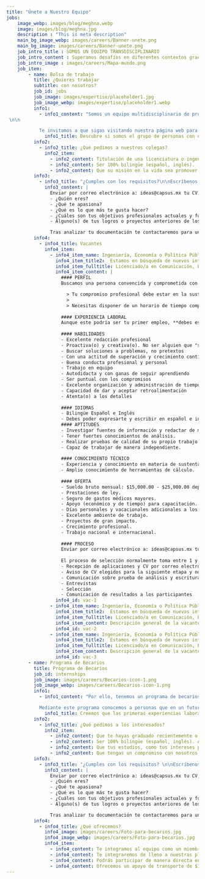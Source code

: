 ```yaml
---
title: "Únete a Nuestro Equipo"
jobs: 
    image_webp: images/blog/meghna.webp
    image: images/blog/meghna.jpg
    description : "This is meta description"
    main_bg_image_webp: images/careers/Banner-unete.png
    main_bg_image: images/careers/Banner-unete.png
    job_intro_title : SOMOS UN EQUIPO TRANSDISCIPLINARIO
    job_intro_content : Superamos desafíos en diferentes contextos gracias a nuestra experiencia y profunda comprensión de las necesidades de los clientes.
    job_intro_image : images/careers/Mapa-mundo.png
    job_item:
        - name: Bolsa de trabajo
          title: ¿Quieres trabajar
          subtitle: con nosotros?
          job_id: jobs
          job_image: images/expertise/placeholder1.jpg
          job_image_webp: images/expertise/placeholder1.webp
          info1:
            - info1_content: "Somos un equipo multidisciplinario de profesionistas que incluye ingenieros, arquitectos, desarrolladores de software, diseñadores, educadores, politólogos, sociólogos y urbanistas.  Cuando estamos en búsqueda de ampliar nuestro equipo, publicamos la convocatoria en nuestras redes sociales.
 \n\n

            Te invitamos a que sigas visitando nuestra página web para que nos conozcas."
              info1_title: Descubre si somos el grupo de personas con quien te gustaría trabajar y crecer profesionalmente
          info2: 
            - info2_title: ¿Qué pedimos a nuestros colegas?
              info2_item: 
                - info2_content: Titulación de una licenciatura o ingeniería.
                - info2_content: Ser 100% bilingüe (español, inglés).
                - info2_content: Que su misión en la vida sea promover el desarrollo sustentable.
          info3:
            - info3_title: "¿Cumples con los requisitos?\n\nEscríbenos:"
              info3_content: |
                Enviar por correo electrónico a: ideas@capsus.mx tu CV, una carta de motivos en español sobre por qué te interesa trabajar en CAPSUS y qué te motiva a perseguir una carrera profesional en el área de sustentabilidad y una carta en inglés donde nos cuentes:
                - ¿Quién eres?
                - ¿Qué te apasiona?
                - ¿Qué es lo que más te gusta hacer?
                - ¿Cuáles son tus objetivos profesionales actuales y futuros?
                - Alguno(s) de tus logros o proyectos anteriores de los cuales estés orgullosa(o).

                Tras analizar tu documentación te contactaremos para una entrevista en donde podremos aclarar las dudas que tengas tú y nosotros.
          info4:
            - info4_title: Vacantes
              info4_item:
                - info4_item_name: Ingeniería, Economía o Política Pública enfocado al desarrollo sustentable
                  info4_item_title2:  Estamos en búsqueda de nuevos integrantes para nuestro equipo en la Ciudad de México
                  info4_item_fulltitle: Licenciado/a en Comunicación, Educación, Sociología o áreas afines
                  info4_item_content: |
                    #### PERFIL
                    Buscamos una persona convencida y comprometida con el desarrollo sustentable, idealmente que tenga entrenamiento académico y experiencia profesional en áreas de **ingeniería, economía o política pública** relacionadas al **desarrollo sustentable**, el medio ambiente, y/o la estructura urbana. Debes ser una persona totalmente **bilingüe en español e inglés**, con **excelente redacción**, dinámica, motivada, creativa, multidisciplinaria y muy buena con los números. Buscamos alguien que resuelva problemas y busque formas de lograr sus objetivos, no que encuentre razones por las cuales no se pueden alcanzar. 

                      > Tu compromiso profesional debe estar en la sustentabilidad.
                      > 
                      > Necesitas disponer de un horario de tiempo completo en un horario de 9 a 18 horas.
                  
                    #### EXPERIENCIA LABORAL
                    Aunque este podría ser tu primer empleo, **debes estar titulada(o)** e idealmente buscamos alguien que tenga más de 2años de experiencia laboral.
                    
                    #### HABILIDADES
                    - Excelente redacción profesional
                    - Proactiva(o) y creativa(o). No ser alguien que "sólo hace lo que se le pide"
                    - Buscar soluciones a problemas, no pretextos
                    - Con una actitud de superación y crecimiento continuo 
                    - Buena conducta profesional y personal
                    - Trabajo en equipo
                    - Autodidacta y con ganas de seguir aprendiendo
                    - Ser puntual con los compromisos
                    - Excelente organización y administración de tiempo
                    - Capacidad de dar y aceptar retroalimentación
                    - Atenta(o) a los detalles
                  
                    #### IDIOMAS
                    - Bilingüe Español e Inglés
                    - Debes poder expresarte y escribir en español e inglés de manera impecable en un ambiente profesional. Conocimiento deun idioma adicional (árabe, alemán, portugués u otro) es un plus.
                    #### APTITUDES
                    - Investigar fuentes de información y redactar de manera correcta, limpia, entendible, y bien documentada.
                    - Tener fuertes conocimientos de análisis.
                    - Realizar pruebas de calidad de su propio trabajo.
                    - Capaz de trabajar de manera independiente.
                  
                    #### CONOCIMIENTO TÉCNICO
                    - Experiencia y conocimiento en materia de sustentabilidad, como: energía renovable, gestión de residuos urbanos,tratamiento de agua, aprovechamiento de lluvia, control de contaminantes, cálculo de emisiones, cambio climático,movilidad sustentable, planeación urbana sustentable, economía ambiental, salud pública o similares.
                    - Amplio conocimiento de herramientas de cálculo.
                    
                    #### OFERTA
                    - Sueldo bruto mensual: $15,000.00 - $25,000.00 dependiendo de experiencia y competencias. 
                    - Prestaciones de ley.
                    - Seguro de gastos médicos mayores.
                    - Apoyo (económico y de tiempo) para capacitación.
                    - Días personales y vacacionales adicionales a los de ley.
                    - Excelente ambiente de trabajo.
                    - Proyectos de gran impacto.
                    - Crecimiento profesional.
                    - Trabajo nacional e internacional.
                    
                    #### PROCESO
                    Enviar por correo electrónico a: ideas@capsus.mx tu **CV, una carta de motivos en español** que explique por qué teinteresa trabajar en CAPSUS y por qué crees que cumples con los requisitos qué publicamos. Además, te pedimos **unacarta en inglés** donde nos cuentes: ¿qué te motiva a perseguir una carrera profesional en el área de sustentabilidad, ¿Quién eres?, ¿Qué te apasiona?, ¿Qué es lo que más te gusta hacer?, ¿Cuáles son tus objetivos profesionalesactuales y futuros?, y alguno(s) de tus logros o proyectos anteriores de los cuales estés orgullosa(o). 
                    
                    El proceso de selección normalmente toma entre 1 y 3 meses en concluir dependiendo del volumen de propuestas (revisamostodas las aplicaciones) y las propuestas recibidas.
                    - Recepción de aplicaciones y CV por correo electrónico (2 ~ 6 semanas)
                    - Aviso de CV elegidos para la siguiente etapa y no seleccionados
                    - Comunicación sobre prueba de análisis y escritura.
                    - Entrevistas
                    - Selección
                    - Comunicación de resultados a los participantes
                  info4_id: vac-1
                - info4_item_name: Ingeniería, Economía o Política Pública enfocado al desarrollo sustentable
                  info4_item_title2:  Estamos en búsqueda de nuevos integrantes para nuestro equipo en la Ciudad de México
                  info4_item_fulltitle: Licenciado/a en Comunicación, Educación, Sociología o áreas afines
                  info4_item_content: Descripción general de la vacante.
                  info4_id: vac-2
                - info4_item_name: Ingeniería, Economía o Política Pública enfocado al desarrollo sustentable
                  info4_item_title2:  Estamos en búsqueda de nuevos integrantes para nuestro equipo en la Ciudad de México
                  info4_item_fulltitle: Licenciado/a en Comunicación, Educación, Sociología o áreas afines
                  info4_item_content: Descripción general de la vacante.
                  info4_id: vac-3
        - name: Programa de Becarios
          title: Programa de Becarios
          job_id: internships
          job_image: images/careers/Becarios-icon-1.png
          job_image_webp: images/careers/Becarios-icon-1.png
          info1:
            - info1_content: "Por ello, tenemos un programa de becarios para apoyar a los jóvenes profesionistas y fomentar el desarrollo de las nuevas generaciones en profesiones dirigidas a la sustentabilidad, materia que consideramos primordial para el mundo.\n\n

            Mediante este programa conocemos a personas que en un futuro pueden formar parte del equipo permanente de CAPSUS."
              info1_title: Creemos que las primeras experiencias laborales son transformacionales y parte esencial del aprendizaje profesional
          info2: 
            - info2_title: ¿Qué pedimos a los interesados?
              info2_item: 
                - info2_content: Que te hayas graduado recientemente o estés por terminar (último semestre o año) tus estudios de licenciatura o de posgrado.
                - info2_content: Ser 100% bilingüe (español, inglés). Al trabajar en proyectos nacionales e internacionales, ambos idiomas son fundamentales.
                - info2_content: Que tus estudios, como tus intereses profesionales estén ligados al desarrollo sustentable en el ámbito urbano.
                - info2_content: Que tengas un compromiso con nosotros de cuando menos 2 meses de tiempo completo. Si sigues estudiando y tu carga académica es muy baja, podríamos acordar un horario reducido y un periodo de tiempo más largo.
          info3:
            - info3_title: "¿Cumples con los requisitos? \n\nEscríbenos:"
              info3_content: |
                Enviar por correo electrónico a: ideas@capsus.mx tu CV, una carta de motivos en español sobre por qué te interesa trabajar en CAPSUS y qué te motiva a perseguir una carrera profesional en el área de sustentabilidad y una carta en inglés donde nos cuentes:
                - ¿Quién eres?
                - ¿Qué te apasiona?
                - ¿Qué es lo que más te gusta hacer?
                - ¿Cuáles son tus objetivos profesionales actuales y futuros?
                - Alguno(s) de tus logros o proyectos anteriores de los cuales estés orgullosa(o).

                Tras analizar tu documentación te contactaremos para una entrevista en donde podremos aclarar las dudas que tengas tú y nosotros.
          info4:
            - info4_title: ¿Qué ofrecemos?
              info4_image: images/careers/Foto-para-becarios.jpg
              info4_image_webp: images/careers/Foto-para-becarios.jpg
              info4_item:
                - info4_content: Te integramos al equipo como un miembro más y tendrás una experiencia profesional real equivalente en responsabilidades y actividades al resto de los miembros del equipo permanente de CAPSUS. 
                - info4_content: Te integraremos de lleno a nuestras plataformas tecnológicas. 
                - info4_content: Podrás participar de manera directa en proyectos que se desarrollan en México o en algún otro país.
                - info4_content: Ofrecemos un apoyo de transporte de $3,200 pesos mexicanos al mes.  
---
```

